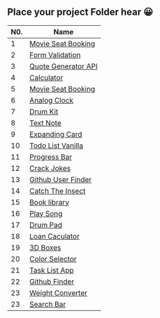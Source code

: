 
## Place your project Folder hear 😀

| N0.|              Name             |                                  
|----|-------------------------------|
| 1  |  [Movie Seat Booking](https://focused-mccarthy-0bab72.netlify.app/)               
| 2  |  [Form Validation](https://boring-visvesvaraya-713bbc.netlify.app/)               
| 3  |  [Quote Generator API](https://zealous-ride-28727c.netlify.app/) 
| 4  |  [Calculator](ttps://trusting-ritchie-e700ea.netlify.app/) 
| 5  |  [Movie Seat Booking](https://focused-mccarthy-0bab72.netlify.app/) 
| 6  | [Analog Clock](https://inspiring-mahavira-37928e.netlify.app/) 
| 7  | [Drum Kit](https://festive-einstein-e67d62.netlify.app/) 
| 8  | [Text Note](https://quizzical-murdock-ae211b.netlify.app/) 
| 9  | [Expanding Card](https://musing-chandrasekhar-343b6f.netlify.app/) 
| 10 | [Todo List Vanilla](https://condescending-kalam-9bd2c2.netlify.app/) 
| 11 | [Progress Bar](https://modest-ritchie-26454e.netlify.app/) 
| 12 | [Crack Jokes](https://awesome-ptolemy-f4c55d.netlify.app/) 
| 13 | [Github User Finder](https://naughty-payne-577c2e.netlify.app/) 
| 14 | [Catch The Insect](https://sleepy-jennings-b4243a.netlify.app/) 
| 15 | [Book library](https://sleepy-villani-18ee90.netlify.app/) 
| 16 | [Play Song](https://dazzling-easley-83008c.netlify.app/) 
| 17 |  [Drum Pad](https://stupefied-lamport-da0d13.netlify.app/) 
| 18 |  [Loan Caculator](https://ecstatic-gates-f45912.netlify.app/) 
| 19 | [3D Boxes](https://admiring-albattani-56bffd.netlify.app) 
| 20 | [Color Selector](https://focused-mccarthy-0bab72.netlify.app/) 
| 21 | [Task List App](https://focused-mccarthy-0bab72.netlify.app/) 
| 22 | [Github Finder](https://focused-mccarthy-0bab72.netlify.app/) 
| 23 | [Weight Converter](https://focused-mccarthy-0bab72.netlify.app/) 
| 23 | [Search Bar](https://eager-kepler-0980d4.netlify.app/) 
